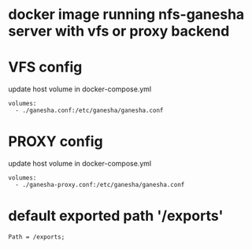 # docker image running nfs-ganesha server with vfs or proxy backend

# VFS config
update host volume in docker-compose.yml
```
volumes:
  - ./ganesha.conf:/etc/ganesha/ganesha.conf
```

# PROXY config
update host volume in docker-compose.yml
```
volumes:
  - ./ganesha-proxy.conf:/etc/ganesha/ganesha.conf
```

# default exported path '/exports'
```
Path = /exports;
```
